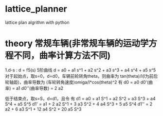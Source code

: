 # lattice_planner
lattice plan algrithm with python

# theory 常规车辆(非常规车辆的运动学方程不同，曲率计算方法不同)
1.d-s : d = f5(s) 5阶曲线 d = a0 + a1 s^1 + a2 s^2 + a3 s^3 + a4 s^4 + a5 s^5
对于起始点，取s=0，d=d0，车辆前轮转角theta，则曲率为 tan(theta)/l(l为前后轮轴距)，曲率导数为 (车轮转角速度)omiga/l*cos(theta)^2
有 d0 = a0
   d0'(曲率) = a1 
   d0''(曲率导数) = 2 a2

低于结束点，取s=S，d=d1，且令
有 d1 = a0 + a1 S^1 + a2 S^2 + a3 S^3 + a4 S^4 + a5 S^5
   d1' = a1 + 2 a2 S^1 + 3 a3 S^2 + 4 a4 S^3 + 5 a5 S^4
   d1'' = 2 a2 + 6 a3 S^1 + 12 a4 S^2 + 20 a5 S^3

